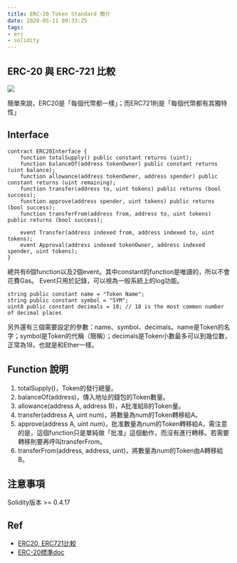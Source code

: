 ```yaml
---
title: ERC-20 Token Standard 簡介
date: 2020-05-11 09:33:25
tags: 
- erc
- solidity
---
```


## ERC-20 與 ERC-721 比較

![](https://i.imgur.com/yJRa1ri.png)

簡單來說，ERC20是「每個代幣都一樣」；而ERC721則是「每個代幣都有其獨特性」

<!-- more -->

## Interface

```Solidity
contract ERC20Interface {
    function totalSupply() public constant returns (uint);
    function balanceOf(address tokenOwner) public constant returns (uint balance);
    function allowance(address tokenOwner, address spender) public constant returns (uint remaining);
    function transfer(address to, uint tokens) public returns (bool success);
    function approve(address spender, uint tokens) public returns (bool success);
    function transferFrom(address from, address to, uint tokens) public returns (bool success);

    event Transfer(address indexed from, address indexed to, uint tokens);
    event Approval(address indexed tokenOwner, address indexed spender, uint tokens);
}
```

總共有6個function以及2個event。其中constant的function是唯讀的，所以不會花費Gas。
Event只用於記錄，可以視為一般系統上的log功能。

```
string public constant name = "Token Name";
string public constant symbol = "SYM";
uint8 public constant decimals = 18; // 18 is the most common number of decimal places
```

另外還有三個需要設定的參數：name、symbol、decimals。name是Token的名字；symbol是Token的代稱（簡稱）；decimals是Token小數最多可以到幾位數，正常為18，也就是和Ether一樣。

## Function 說明

1. totalSupply()，Token的發行總量。
2. balanceOf(address)，傳入地址的錢包的Token數量。
3. allowance(address A, address B)，A批准給B的Token量。
4. transfer(address A, uint num)，將數量為num的Token轉移給A。
5. approve(address A, uint num)，批准數量為num的Token轉移給A，需注意的是，這個function只是單純做「批准」這個動作，而沒有進行轉移。若需要轉移則要再呼叫transferFrom。
6. transferFrom(address, address, uint)，將數量為num的Token由A轉移給B。

## 注意事項

Solidity版本 >= 0.4.17

## Ref

- [ERC20, ERC721比較](https://medium.com/7sevencoin/erc20%E5%92%8Cerc721%E4%B8%8D%E4%B8%80%E6%A8%A3%E5%9C%A8%E5%93%AA%E8%A3%A1-2e550bb0bea3)
- [ERC-20標準doc](https://eips.ethereum.org/EIPS/eip-20)
